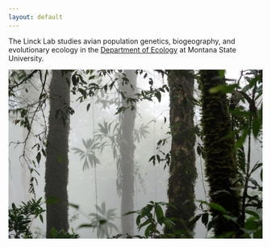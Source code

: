 ```yaml
---
layout: default
---
```


The Linck Lab studies avian population genetics, biogeography, and evolutionary ecology in the [Department of Ecology](https://www.montana.edu/ecology/) at Montana State University.  

![](/images/cloudforest.jpg)
